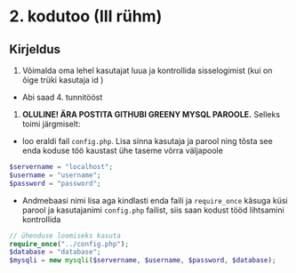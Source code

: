 # 2. kodutoo (III rühm)

## Kirjeldus

1. Võimalda oma lehel kasutajat luua ja kontrollida sisselogimist (kui on õige trüki kasutaja id )
  * Abi saad 4. tunnitööst
1. **OLULINE! ÄRA POSTITA GITHUBI GREENY MYSQL PAROOLE.** Selleks toimi järgmiselt:
  * loo eraldi fail `config.php`. Lisa sinna kasutaja ja parool ning tõsta see enda koduse töö kaustast ühe taseme võrra väljapoole
  ```PHP
  $servername = "localhost";
  $username = "username";
  $password = "password";
  ```
  * Andmebaasi nimi lisa aga kindlasti enda faili ja `require_once` käsuga küsi parool ja kasutajanimi `config.php` failist, siis saan kodust tööd lihtsamini kontrollida
  ```PHP
  // ühenduse loomiseks kasuta
  require_once("../config.php");
  $database = "database";
  $mysqli = new mysqli($servername, $username, $password, $database);
  ```
